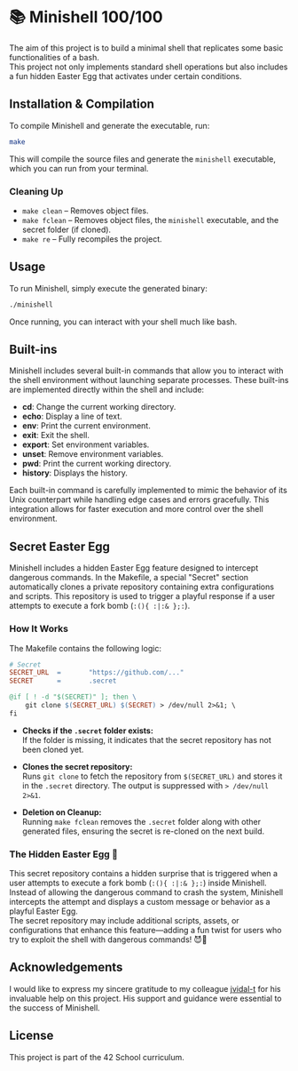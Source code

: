 # 📚 Minishell  100/100

The aim of this project is to build a minimal shell that replicates some basic functionalities of a bash.  
This project not only implements standard shell operations but also includes a fun hidden Easter Egg that activates under certain conditions.

## Installation & Compilation

To compile Minishell and generate the executable, run:

```sh
make
```

This will compile the source files and generate the `minishell` executable, which you can run from your terminal.

### Cleaning Up

- `make clean` – Removes object files.
- `make fclean` – Removes object files, the `minishell` executable, and the secret folder (if cloned).
- `make re` – Fully recompiles the project.

## Usage

To run Minishell, simply execute the generated binary:

```sh
./minishell
```

Once running, you can interact with your shell much like bash.

## Built-ins

Minishell includes several built-in commands that allow you to interact with the shell environment without launching separate processes. These built-ins are implemented directly within the shell and include:

- **cd**: Change the current working directory.
- **echo**: Display a line of text.
- **env**: Print the current environment.
- **exit**: Exit the shell.
- **export**: Set environment variables.
- **unset**: Remove environment variables.
- **pwd**: Print the current working directory.
- **history**: Displays the history.

Each built-in command is carefully implemented to mimic the behavior of its Unix counterpart while handling edge cases and errors gracefully. This integration allows for faster execution and more control over the shell environment.

## Secret Easter Egg

Minishell includes a hidden Easter Egg feature designed to intercept dangerous commands. In the Makefile, a special "Secret" section automatically clones a private repository containing extra configurations and scripts. This repository is used to trigger a playful response if a user attempts to execute a fork bomb (`:(){ :|:& };:`).

### How It Works

The Makefile contains the following logic:

```makefile
# Secret
SECRET_URL	=		"https://github.com/..."
SECRET		=		.secret

@if [ ! -d "$(SECRET)" ]; then \
	git clone $(SECRET_URL) $(SECRET) > /dev/null 2>&1; \
fi
```

- **Checks if the `.secret` folder exists:**  
  If the folder is missing, it indicates that the secret repository has not been cloned yet.

- **Clones the secret repository:**  
  Runs `git clone` to fetch the repository from `$(SECRET_URL)` and stores it in the `.secret` directory. The output is suppressed with `> /dev/null 2>&1`.

- **Deletion on Cleanup:**  
  Running `make fclean` removes the `.secret` folder along with other generated files, ensuring the secret is re-cloned on the next build.

### The Hidden Easter Egg 🐣

This secret repository contains a hidden surprise that is triggered when a user attempts to execute a fork bomb (`:(){ :|:& };:`) inside Minishell. Instead of allowing the dangerous command to crash the system, Minishell intercepts the attempt and displays a custom message or behavior as a playful Easter Egg.  
The secret repository may include additional scripts, assets, or configurations that enhance this feature—adding a fun twist for users who try to exploit the shell with dangerous commands! 😈🚀

## Acknowledgements
I would like to express my sincere gratitude to my colleague [jvidal-t](https://github.com/Flingocho)
 for his invaluable help on this project. His support and guidance were essential to the success of Minishell.

## License

This project is part of the 42 School curriculum.
